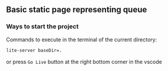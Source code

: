 ## Basic static page representing queue

### Ways to start the project

Commands to execute in the terminal of the current directory:

```sh
lite-server baseDir=.
```

or press `Go Live` button at the right bottom corner in the vscode
